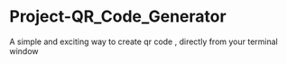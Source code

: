 # Project-QR_Code_Generator
A simple and exciting way to create qr code , directly from your terminal window
